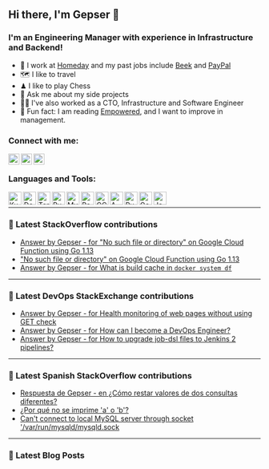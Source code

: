 ## Hi there, I'm Gepser 👋

### I'm an Engineering Manager with experience in Infrastructure and Backend!
- 🦾 I work at [Homeday][homeday] and my past jobs include [Beek][beek] and [PayPal][paypal]
- 🗺 I like to travel
- ♟ I like to play Chess
- 👀 Ask me about my side projects
- 🙌🏼 I've also worked as a CTO, Infrastructure and Software Engineer
- 🏯 Fun fact: I am reading [Empowered][empowered], and I want to improve in management.

### Connect with me:

[<img align="left" alt="Email | Email" width="22px" src="https://cdn.jsdelivr.net/npm/simple-icons@v3/icons/gmail.svg" />][email]
[<img align="left" alt="LinkedIn | LinkedIn" width="22px" src="https://cdn.jsdelivr.net/npm/simple-icons@v3/icons/linkedin.svg" />][linkedin]
[<img align="left" alt="Twitter | Twitter" width="22px" src="https://cdn.jsdelivr.net/npm/simple-icons@v3/icons/twitter.svg" />][twitter]

[email]: mailto:github@gepser.com
[linkedin]: https://linkedin.com/in/gepser
[twitter]: https://twitter.com/gepser
[beek]: https://www.beek.io
[paypal]: https://www.paypal.com
[homeday]: https://www.homeday.de
[empowered]: https://www.goodreads.com/book/show/53481975-empowered

<br />

### Languages and Tools:

[<img align="left" alt="Kubernetes" width="26px" src="https://simpleicons.org/icons/kubernetes.svg" />][twitter]
[<img align="left" alt="Docker" width="26px" src="https://simpleicons.org/icons/docker.svg" />][twitter]
[<img align="left" alt="Terraform" width="26px" src="https://simpleicons.org/icons/terraform.svg" />][twitter]
[<img align="left" alt="Puppet" width="26px" src="https://simpleicons.org/icons/puppet.svg" />][twitter]
[<img align="left" alt="MySQL" width="26px" src="https://simpleicons.org/icons/mysql.svg" />][twitter]
[<img align="left" alt="PostgreSQL" width="26px" src="https://simpleicons.org/icons/postgresql.svg" />][twitter]
[<img align="left" alt="GCP" width="26px" src="https://simpleicons.org/icons/googlecloud.svg" />][twitter]
[<img align="left" alt="AWS" width="26px" src="https://simpleicons.org/icons/amazonaws.svg" />][twitter]
[<img align="left" alt="Ruby" width="26px" src="https://simpleicons.org/icons/ruby.svg" />][twitter]
[<img align="left" alt="Go" width="26px" src="https://simpleicons.org/icons/go.svg" />][twitter]
[<img align="left" alt="JavaScript" width="26px" src="https://simpleicons.org/icons/javascript.svg" />][twitter]


<br />

---

### 🥞 Latest StackOverflow contributions

<!-- STACKOVERFLOW:START -->
- [Answer by Gepser - for "No such file or directory" on Google Cloud Function using Go 1.13](https://stackoverflow.com/questions/63385920/no-such-file-or-directory-on-google-cloud-function-using-go-1-13/63388292#63388292)
- ["No such file or directory" on Google Cloud Function using Go 1.13](https://stackoverflow.com/questions/63385920/no-such-file-or-directory-on-google-cloud-function-using-go-1-13)
- [Answer by Gepser - for What is build cache in `docker system df`](https://stackoverflow.com/questions/55030095/what-is-build-cache-in-docker-system-df/55033482#55033482)
<!-- STACKOVERFLOW:END -->

---

### 🥞 Latest DevOps StackExchange contributions

<!-- DEVOPS:START -->
- [Answer by Gepser - for Health monitoring of web pages without using GET check](https://devops.stackexchange.com/questions/4263/health-monitoring-of-web-pages-without-using-get-check/4266#4266)
- [Answer by Gepser - for How can I become a DevOps Engineer?](https://devops.stackexchange.com/questions/3884/how-can-i-become-a-devops-engineer/3885#3885)
- [Answer by Gepser - for How to upgrade job-dsl files to Jenkins 2 pipelines?](https://devops.stackexchange.com/questions/104/how-to-upgrade-job-dsl-files-to-jenkins-2-pipelines/107#107)
<!-- DEVOPS:END -->

---

### 🥞 Latest Spanish StackOverflow contributions
<!-- SPANISH-STACKOVERFLOW:START -->
- [Respuesta de Gepser - en ¿Cómo restar valores de dos consultas diferentes?](https://es.stackoverflow.com/questions/258763/c%c3%b3mo-restar-valores-de-dos-consultas-diferentes/258768#258768)
- [¿Por qué no se imprime 'a' o 'b'?](https://es.stackoverflow.com/questions/68805/por-qu%c3%a9-no-se-imprime-a-o-b)
- [Can't connect to local MySQL server through socket '/var/run/mysqld/mysqld.sock](https://es.stackoverflow.com/questions/53554/cant-connect-to-local-mysql-server-through-socket-var-run-mysqld-mysqld-sock)
<!-- SPANISH-STACKOVERFLOW:END -->

---

### 🥞 Latest Blog Posts
<!-- BLOG-POSTS:START -->
<!-- BLOG-POSTS:END -->
